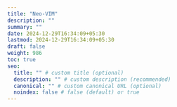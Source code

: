 ```yaml
---
title: "Neo-VIM"
description: ""
summary: ""
date: 2024-12-29T16:34:09+05:30
lastmod: 2024-12-29T16:34:09+05:30
draft: false
weight: 986
toc: true
seo:
  title: "" # custom title (optional)
  description: "" # custom description (recommended)
  canonical: "" # custom canonical URL (optional)
  noindex: false # false (default) or true
---
```

